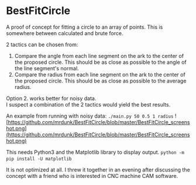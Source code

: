 # BestFitCircle

A proof of concept for fitting a circle to an array of points.
This is somewhere between calculated and brute force.

2 tactics can be chosen from:
1. Compare the angle from each line segment on the ark to the center of the proposed circle. This should be as close as possible to the angle of the line segment's normal.
2. Compare the radius from each line segment on the ark to the center of the proposed circle. This should be as close as possible to the average radius.

Option 2. works better for noisy data.  
I suspect a combination of the 2 tactics would yield the best results.

An example from running with noisy data: `./main.py 50 0.5 1 radius`
![https://github.com/mrdunk/BestFitCircle/blob/master/BestFitCircle_screenshot.png](https://github.com/mrdunk/BestFitCircle/blob/master/BestFitCircle_screenshot.png)

This needs Python3 and the Matplotlib library to display output.
`python -m pip install -U matplotlib`

It is not optimized at all. I threw it together in an evening after discussing the concept with a friend who is interested in CNC machine CAM software.
